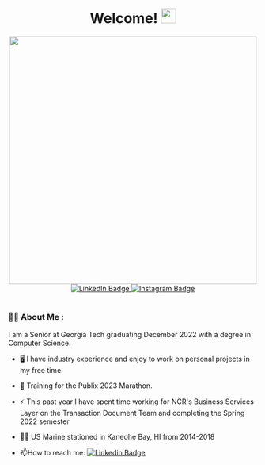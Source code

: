 <div id="welcome" align = "center">

 <h1>
  Welcome!
  <img src="https://media.giphy.com/media/hvRJCLFzcasrR4ia7z/giphy.gif" width="30px"/>
</h1>
</div>
  
<div id="header" align="center">
  <img src="https://media.giphy.com/media/3ornk57KwDXf81rjWM/giphy.gif" width="500"/>
</div>

<div id="badges" align="center">
  <a href="https://www.linkedin.com/in/pablo-correa-67b4601b6/">
    <img src="https://img.shields.io/badge/LinkedIn-blue?style=for-the-badge&logo=linkedin&logoColor=white" alt="LinkedIn Badge"/>
  </a>
  
  <a href="https://www.instagram.com/pablo.acc/">
    <img src="https://img.shields.io/badge/Instagram-white?style=for-the-badge&logo=instagram&logoColor=red%22" alt="Instagram Badge"/>
  </a>
 
 </div> 
<h1>
 </h1>

### :man_technologist: About Me :
I am a Senior at Georgia Tech graduating December 2022 with a degree in Computer Science.

- :desktop_computer: I have industry experience and enjoy to work on personal projects in my free time.

- :running: Training for the Publix 2023 Marathon.

- :zap: This past year I have spent time working for NCR's Business Services Layer on the Transaction Document Team and completing the Spring 2022 semester 

- :surfing_man: US Marine stationed in Kaneohe Bay, HI from 2014-2018 

- :mailbox:How to reach me: [![Linkedin Badge](https://img.shields.io/badge/-kakbar-blue?style=flat&logo=Linkedin&logoColor=white)](https://www.linkedin.com/in/pablo-correa-67b4601b6/)
  
 

